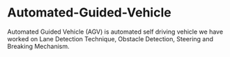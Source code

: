 # Automated-Guided-Vehicle
Automated Guided Vehicle (AGV)  is automated self driving vehicle we have worked on Lane Detection Technique, Obstacle Detection, Steering and Breaking Mechanism.
